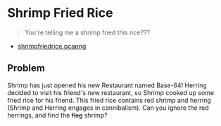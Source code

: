 # Shrimp Fried Rice
> You're telling me a shrimp fried this rice???
* [shrimpfriedrice.pcapng](./shrimpfriedrice.pcapng)

## Problem
Shrimp has just opened his new Restaurant named Base-64!
Herring decided to visit his friend's new restaurant, so Shrimp cooked up some fried rice for his friend.
This fried rice contains red shrimp and herring (Shrimp and Herring engages in cannibalism).
Can you ignore the red herrings, and find the ~~flag~~ shrimp?


